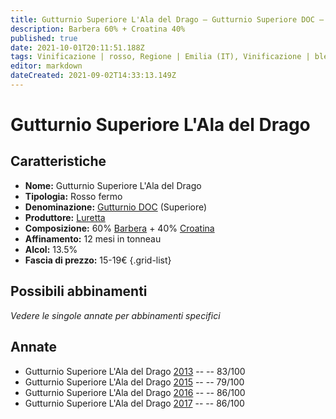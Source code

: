 ```yaml
---
title: Gutturnio Superiore L'Ala del Drago – Gutturnio Superiore DOC – Luretta – Emilia (IT) – 15-19€ – 1★-3★
description: Barbera 60% + Croatina 40%
published: true
date: 2021-10-01T20:11:51.188Z
tags: Vinificazione | rosso, Regione | Emilia (IT), Vinificazione | blend, Vinificazione | fermo, Valutazioni | 3 stelle, Vitigni | Barbera, Vitigni | Croatina, Prezzi | 15-19€
editor: markdown
dateCreated: 2021-09-02T14:33:13.149Z
---
```


# Gutturnio Superiore L'Ala del Drago

## Caratteristiche
- **Nome:** Gutturnio Superiore L'Ala del Drago
- **Tipologia:** Rosso fermo
- **Denominazione:** [Gutturnio DOC](/denominazioni/Italia/Emilia/DOC-Gutturnio) (Superiore)
- **Produttore:** [Luretta](/produttori/Italia/Emilia/Luretta) 
- **Composizione:** 60% [Barbera](/vitigni/Italia/bacca-nera/barbera) + 40% [Croatina](/vitigni/Italia/bacca-nera/croatina)
- **Affinamento:** 12 mesi in tonneau
- **Alcol:** 13.5%
- **Fascia di prezzo:** 15-19€
{.grid-list}

## Possibili abbinamenti
*Vedere le singole annate per abbinamenti specifici*

## Annate
- Gutturnio Superiore L'Ala del Drago [2013](/vini/Italia/Emilia/Luretta/Gutturnio-Superiore-L-Ala-del-Drago/2013) -- <span class="star-2"></span> -- 83/100
- Gutturnio Superiore L'Ala del Drago [2015](/vini/Italia/Emilia/Luretta/Gutturnio-Superiore-L-Ala-del-Drago/2015) -- <span class="star-1"></span> -- 79/100
- Gutturnio Superiore L'Ala del Drago [2016](/vini/Italia/Emilia/Luretta/Gutturnio-Superiore-L-Ala-del-Drago/2016) -- <span class="star-3"></span> -- 86/100
- Gutturnio Superiore L'Ala del Drago [2017](/vini/Italia/Emilia/Luretta/Gutturnio-Superiore-L-Ala-del-Drago/2017) -- <span class="star-3"></span> -- 86/100

